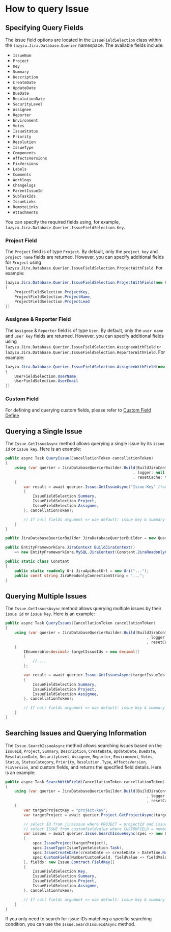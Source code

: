 # How to query Issue

## Specifying Query Fields

The issue field options are located in the `IssueFieldSelection` class within the `lazyzu.Jira.Database.Querier` namespace. The available fields include:

- `IssueNum`
- `Project`
- `Key`
- `Summary`
- `Description`
- `CreateDate`
- `UpdateDate`
- `DueDate`
- `ResolutionDate`
- `SecurityLevel`
- `Assignee`
- `Reporter`
- `Environment`
- `Votes`
- `IssueStatus`
- `Priority`
- `Resolution`
- `IssueType`
- `Components`
- `AffectsVersions`
- `FixVersions`
- `Labels`
- `Comments`
- `Worklogs`
- `Changelogs`
- `ParentIssueId`
- `SubTaskIds`
- `IssueLinks`
- `RemoteLinks`
- `Attachments`

You can specify the required fields using, for example, `lazyzu.Jira.Database.Querier.IssueFieldSelection.Key`.

### Project Field

The `Project` field is of type `Project`. By default, only the `project key` and `project name` fields are returned. However, you can specify additional fields for `Project` using `lazyzu.Jira.Database.Querier.IssueFieldSelection.ProjectWithField`. For example:

```csharp
lazyzu.Jira.Database.Querier.IssueFieldSelection.ProjectWithField(new User.Contract.FieldKey[] 
{
    ProjectFieldSelection.ProjectKey,
    ProjectFieldSelection.ProjectName,
    ProjectFieldSelection.ProjectLead
})
```

### Assignee & Reporter Field

The `Assignee` & `Reporter` field is of type `User`. By default, only the `user name` and `user key` fields are returned. However, you can specify additional fields using `lazyzu.Jira.Database.Querier.IssueFieldSelection.AssigneeWithField` or `lazyzu.Jira.Database.Querier.IssueFieldSelection.ReporterWithField`. For example:

```csharp
lazyzu.Jira.Database.Querier.IssueFieldSelection.AssigneeWithField(new User.Contract.FieldKey[] 
{
    UserFieldSelection.UserName,
    UserFieldSelection.UserEmail
})
```
### Custom Field
For defining and querying custom fields, please refer to [Custom Field Define](./how-to-define-custom-field.md)

## Querying a Single Issue

The `Issue.GetIssueAsync` method allows querying a single issue by its `issue id` or `issue key`. Here is an example:

```csharp
public async Task QueryIssue(CancellationToken cancellationToken)
{
    using (var querier = JiraDatabaseQuerierBuilder.Build(BuildJiraContext
                                                        , logger: null
                                                        , resetCache: true))
    {
        var result = await querier.Issue.GetIssueAsync("Issue-Key" /*or IssueId*/, fields:  new Issue.Contract.FieldKey[]
        {
            IssueFieldSelection.Summary,
            IssueFieldSelection.Project,
            IssueFieldSelection.Assignee,
        }, cancellationToken);

        // If null fields argument => use default: issue key & summary
    }
}

public JiraDatabaseQuerierBuilder JiraDatabaseQuerierBuilder = new Querier.JiraDatabaseQuerierBuilder(Constant.JiraApiHostUrl);

public EntityFrameworkCore.JiraContext BuildJiraContext()
    => new EntityFrameworkCore.MySQL.JiraContext(Constant.JiraReadonlyConnectionString);

public static class Constant
{
    public static readonly Uri JiraApiHostUrl = new Uri("...");
    public const string JiraReadonlyConnectionString = "...";
}
```

## Querying Multiple Issues

The `Issue.GetIssuesAsync` method allows querying multiple issues by their `issue id` or `issue key`. Here is an example:

```csharp
public async Task QueryIssues(CancellationToken cancellationToken)
{
    using (var querier = JiraDatabaseQuerierBuilder.Build(BuildJiraContext
                                                              , logger: null
                                                              , resetCache: true))
    {
        IEnumerable<decimal> targetIssueIds = new decimal[]
        {
            //...,
        };

        var result = await querier.Issue.GetIssuesAsync(targetIssueIds /*or Issue keys*/, fields: new Issue.Contract.FieldKey[]
        {
            IssueFieldSelection.Summary,
            IssueFieldSelection.Project,
            IssueFieldSelection.Assignee,
        }, cancellationToken);

        // If null fields argument => use default: issue key & summary
    }
}
```

## Searching Issues and Querying Information

The `Issue.SearchIssueAsync` method allows searching issues based on the `IssueId`, `Project`, `Summary`, `Description`, `CreateDate`, `UpdateDate`, `DueDate`, `ResolutionDate`, `SecurityLevel`, `Assignee`, `Reporter`, `Environment`, `Votes`, `Status`, `StatusCategory`, `Priority`, `Resolution`, `Type`, `AffectsVersion`, `FixVersion`, and custom fields, and returns the specified field details. Here is an example:

```csharp
public async Task SearchWithField(CancellationToken cancellationToken)
{
    using (var querier = JiraDatabaseQuerierBuilder.Build(BuildJiraContext
                                                              , logger: null
                                                              , resetCache: true))
    {
        var targetProjectKey = "project-key";
        var targetProject = await querier.Project.GetProjectAsync(targetProjectKey);

        // select ID from jiraissue where PROJECT = projectId and issuetype = 'issueTypeId' and CREATED > '5 months ago'
        // select ISSUE from customfieldvalue where CUSTOMFIELD = numberCustomFieldId and NUMBERVALUE > 10
        var issues = await querier.Issue.SearchIssueAsync(spec => new QuerySpecification.IQuerySpecification[]
        {
            spec.IssueProject(targetProject),
            spec.IssueType(IssueTypeSelection.Task),
            spec.IssueCreateDate(createDate => createDate > DateTime.Now.AddMonths(-5)),
            spec.CustomField(NumberCustomField, fieldValue => fieldValue > 10)
        }, fields: new Issue.Contract.FieldKey[]
        {
            IssueFieldSelection.Key,
            IssueFieldSelection.Summary,
            IssueFieldSelection.Project,
            IssueFieldSelection.Assignee,
        }, cancellationToken);

        // If null fields argument => use default: issue key & summary
    }
}
```

If you only need to search for issue IDs matching a specific searching condition, you can use the `Issue.SearchIssueIdAsync` method.
